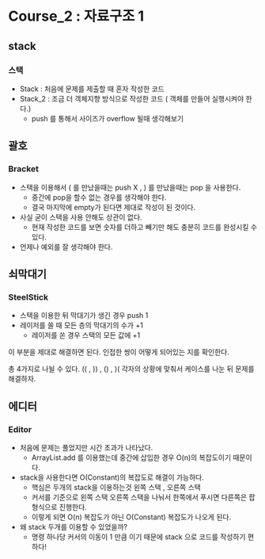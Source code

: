 # Course_2 : 자료구조 1

## stack
### 스택

- Stack : 처음에 문제를 제출할 때 혼자 작성한 코드
- Stack_2 : 조금 더 객체지향 방식으로 작성한 코드 ( 객체를 만들어 실행시켜야 한다.)
    - push 를 통해서 사이즈가 overflow 될때 생각해보기
    
## 괄호
### Bracket

- 스택을 이용해서 ( 를 만났을때는 push X , ) 를 만났을때는 pop 을 사용한다.
    - 중간에 pop을 할수 없는 경우를 생각해야 한다.
    - 결국 마지막에 empty가 된다면 제대로 작성이 된 것이다.
- 사실 굳이 스택을 사용 안해도 상관이 없다.
    - 현재 작성한 코드를 보면 숫자를 더하고 빼기만 해도 충분히 코드를 완성시킬 수 있다.
- 언제나 예외를 잘 생각해야 한다.

## 쇠막대기
### SteelStick

- 스택을 이용한 뒤 막대기가 생긴 경우 push 1
- 레이저를 쏠 때 모든 층의 막대기의 수가 +1
    - 레이저를 쏜 경우 스택의 모든 값에 +1

이 부분을 제대로 해결하면 된다. 인접한 쌍이 어떻게 되어있는 지를 확인한다.

총 4가지로 나뉠 수 있다. (( , )) , () , )( 각자의 상황에 맞춰서 케이스를 나눈 뒤 문제를 해결하자.

## 에디터
### Editor

- 처음에 문제는 풀었지만 시간 초과가 나타났다.
    - ArrayList.add 를 이용했는데 중간에 삽입한 경우 O(n)의 복잡도이기 때문이다.
- stack을 사용한다면 O(Constant)의 복잡도로 해결이 가능하다.
    - 핵심은 두개의 stack을 이용하는것 왼쪽 스택 , 오른쪽 스택
    - 커서를 기준으로 왼쪽 스택 오른쪽 스택을 나눠서 한쪽에서 푸시면 다른쪽은 팝 형식으로 진행한다.
    - 이렇게 되면 O(n) 복잡도가 아닌 O(Constant) 복잡도가 나오게 된다.
- 왜 stack 두개를 이용할 수 있었을까?
    - 명령 하나당 커서의 이동이 1 만큼 이기 때문에 stack 으로 코드를 작성하기 편하다!
 
 